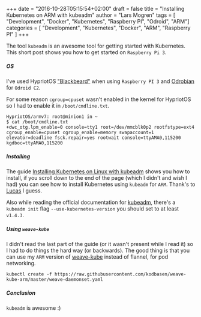 +++
date = "2016-10-28T05:15:54+02:00"
draft = false
title = "Installing Kubernetes on ARM with kubeadm"
author = "Lars Mogren"
tags = [ "Development", "Docker", "Kubernetes", "Raspberry PI", "Odroid", "ARM"]
categories = [ "Development", "Kubernetes", "Docker", "ARM", "Raspberry PI" ]
+++

The tool `kubeadm` is an awesome tool for getting started with Kubernetes.
This short post shows you how to get started on `Raspberry Pi 3`.
<!--more-->

##### OS

I've used HypriotOS ["Blackbeard"](http://blog.hypriot.com/post/releasing-HypriotOS-1-0/)
when using `Raspberry PI 3` and [Odrobian](http://oph.mdrjr.net/odrobian/doc/getting-started.html) for `Odroid C2`.

For some reason `cgroup=cpuset` wasn't enabled in the kernel for HypriotOS so
I had to enable it in `/boot/cmdline.txt`.

```shell
HypriotOS/armv7: root@minion1 in ~
$ cat /boot/cmdline.txt
+dwc_otg.lpm_enable=0 console=tty1 root=/dev/mmcblk0p2 rootfstype=ext4 cgroup_enable=cpuset cgroup_enable=memory swapaccount=1 elevator=deadline fsck.repair=yes rootwait console=ttyAMA0,115200 kgdboc=ttyAMA0,115200
```

##### Installing

The guide [Installing Kubernetes on Linux with kubeadm](http://kubernetes.io/docs/getting-started-guides/kubeadm/) shows
you how to install, if you scroll down to the end of the page (which I didn't
and wish I had) you can see how to install Kubernetes using `kubeadm` for `ARM`.
Thank's to [Lucas](https://github.com/luxas) I guess.

Also while reading the official documentation
for [kubeadm](http://kubernetes.io/docs/admin/kubeadm/), there's
a `kubeadm init` flag `--use-kubernetes-version` you should set to
at least `v1.4.3`.

##### Using `weave-kube`

I didn't read the last part of the guide (or it wasn't present while I read it)
so I had to do things the hard way (or backwards). The good thing is that
you can use my `ARM` version of [weave-kube](https://github.com/weaveworks/weave-kube)
instead of flannel, for pod networking.

```shell
kubectl create -f https://raw.githubusercontent.com/kodbasen/weave-kube-arm/master/weave-daemonset.yaml
```

##### Conclusion

`kubeadm` is awesome :)
